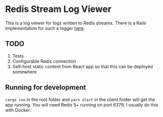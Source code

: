 # Redis Stream Log Viewer

This is a log viewer for logs written to Redis streams. There is a Rails implementation for such a logger [here](https://github.com/mlh758/redis_stream_logger).

## TODO

1. Tests
2. Configurable Redis connection
3. Self-host static content from React app so that this can be deployed somewhere

## Running for development

`cargo run` in the root folder and `yarn start` in the client folder will get the app running. You will
need Redis 5+ running on port 6379, I usually do this with Docker.
